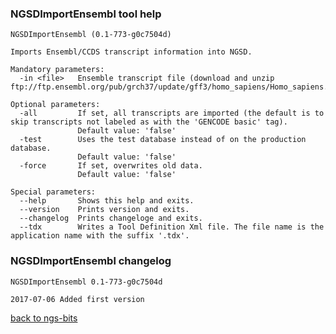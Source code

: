 ### NGSDImportEnsembl tool help
	NGSDImportEnsembl (0.1-773-g0c7504d)
	
	Imports Ensembl/CCDS transcript information into NGSD.
	
	Mandatory parameters:
	  -in <file>   Ensemble transcript file (download and unzip ftp://ftp.ensembl.org/pub/grch37/update/gff3/homo_sapiens/Homo_sapiens.GRCh37.87.gff3.gz).
	
	Optional parameters:
	  -all         If set, all transcripts are imported (the default is to skip transcripts not labeled as with the 'GENCODE basic' tag).
	               Default value: 'false'
	  -test        Uses the test database instead of on the production database.
	               Default value: 'false'
	  -force       If set, overwrites old data.
	               Default value: 'false'
	
	Special parameters:
	  --help       Shows this help and exits.
	  --version    Prints version and exits.
	  --changelog  Prints changeloge and exits.
	  --tdx        Writes a Tool Definition Xml file. The file name is the application name with the suffix '.tdx'.
	
### NGSDImportEnsembl changelog
	NGSDImportEnsembl 0.1-773-g0c7504d
	
	2017-07-06 Added first version
[back to ngs-bits](https://github.com/imgag/ngs-bits)